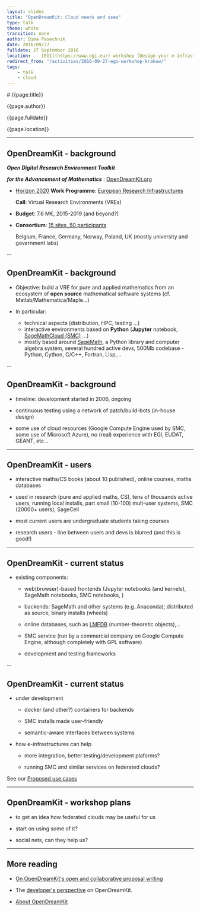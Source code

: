 ```yaml
---
layout: slides
title: "OpenDreamKit: Cloud needs and uses"
type: talk
theme: white
transition: none
author: Dima Pasechnik
date: 2016/09/27
fulldate: 27 September 2016
location: -- [EGI](https://www.egi.eu/) workshop [Design your e-infrastructure](https://indico.egi.eu/indico/event/3025/), co-located with [DI4R](http://digitalinfrastructures.eu/)
redirect_from: "/activities/2016-09-27-egi-workshop-krakow/"
tags:
    - talk
    - cloud
---
```


<section data-markdown data-separator="^---\n" data-separator-vertical="^--\n">
# {{page.title}}

{{page.author}}

{{page.fulldate}}

{{page.location}}

---
## OpenDreamKit - background

***Open Digital Research Environment Toolkit***

***for the Advancement of Mathematics*** :
[OpenDreamKit.org](OpenDreamKit.org)

- [Horizon 2020](https://ec.europa.eu/programmes/horizon2020/)
  **Work Programme**: [European Research Infrastructures](https://ec.europa.eu/programmes/horizon2020/en/h2020-section/european-research-infrastructures-including-e-infrastructures)

  **Call**: Virtual Research Environments (VREs)

- **Budget**: 7.6 M€, 2015-2019 (and beyond?)

- **Consortium**: [15 sites, 50 participants](http://opendreamkit.org/partners)

  Belgium, France, Germany,  Norway, Poland, UK (mostly university and government labs)

--
## OpenDreamKit - background

- Objective: build a VRE for pure and applied mathematics from an ecosystem of **open source** mathematical software systems (cf. Matlab/Mathematica/Maple...)

- In particular:

  - technical aspects (distribution, HPC, testing ...)
  - interactive environments based on **Python** (**Jupyter** notebook, [SageMathCloud (SMC)](http://cloud.sagemath.com) ...)
  - mostly based around [SageMath](http://sagemath.org), a Python library and computer algebra system, several hundred active devs, 500Mb codebase - Python, Cython, C/C++, Fortran, Lisp,...

--
## OpenDreamKit - background

- timeline: development started in 2006, ongoing

- continuous testing using a network of patch/build-bots (in-house design)

- some use of cloud resources (Google Compute Engine used by SMC, some use of Microsoft Azure), no (real) experience with EGI, EUDAT, GEANT, etc...

---
## OpenDreamKit - users

- interactive maths/CS books (about 10 published), online courses, maths databases

- used in research (pure and applied maths, CS), tens of thousands active users, running local installs, part small (10-100) mult-user systems, SMC (20000+ users), SageCell

- most current users are undergraduate students taking courses

- research users - line between users and devs is blurred (and this is good!)

---
##  OpenDreamKit - current status

- existing components:

  - web(browser)-based frontends (Jupyter notebooks (and kernels), SageMath
notebooks, SMC notebooks, )

  - backends: SageMath and other systems (e.g. Anaconda); distributed as source, binary installs (wheels)

  - online databases, such as [LMFDB](http://www.lmfdb.org/) (number-theoretic objects),...

  - SMC service (run by a commercial company on Google Compute Engine, although completely with GPL software)

  - development and testing frameworks

--
##  OpenDreamKit - current status

- under development

  - docker (and other?) containers for backends

  - SMC installs made user-friendly

  - semantic-aware interfaces between systems

- how e-infrastructures can help

  - more integration, better testing/development plaforms?

  - running SMC and similar services on federated clouds?

See our [Proposed use cases](https://github.com/OpenDreamKit/OpenDreamKit/blob/master/WP3/2016-09-27-DesignYourInfrastructureWorkshop-UseCase.md)

---
##  OpenDreamKit - workshop plans

- to get an idea how federated clouds may be useful for us

- start on using some of it?

- social nets, can they help us?


---
# More reading

- [On OpenDreamKit's open and collaborative proposal writing](http://opendreamkit.org/2015/01/31/open-proposal-writing/)

- The [developer's perspective](/about-developers) on OpenDreamKit.

- [About OpenDreamKit](/about)
</section>
